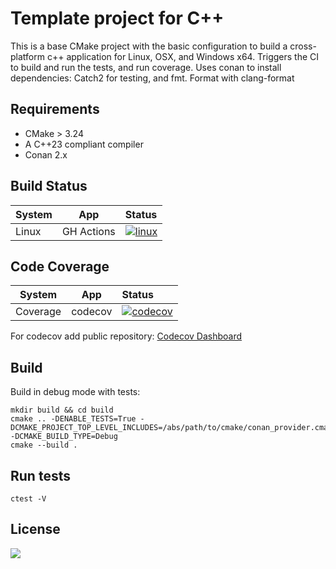 # Template project for C++

This is a base CMake project with the basic configuration to build a
cross-platform c++ application for Linux, OSX, and Windows x64. Triggers the CI
to build and run the tests, and run coverage. Uses conan to install
dependencies: Catch2 for testing, and fmt. Format with clang-format

## Requirements

- CMake > 3.24
- A C++23 compliant compiler
- Conan 2.x


## Build Status

| System   | App        | Status                                                                                                                                                                                         |
|----------|------------|:-----------------------------------------------------------------------------------------------------------------------------------------------------------------------------------------------|
| Linux    | GH Actions | [![linux](https://github.com/spjuanjoc/template_project_cpp/actions/workflows/linux.yml/badge.svg?branch=main)](https://github.com/spjuanjoc/template_project_cpp/actions/workflows/linux.yml) |

[//]: # (| OSX      | GH Actions | [![macos]&#40;https://github.com/spjuanjoc/template_project_cpp/actions/workflows/macosx.yml/badge.svg&#41;]&#40;https://github.com/spjuanjoc/template_project_cpp/actions/workflows/macosx.yml&#41;           |)
[//]: # (| Win x64  | GH Actions | [![windows]&#40;https://github.com/spjuanjoc/template_project_cpp/actions/workflows/windows.yml/badge.svg&#41;]&#40;https://github.com/spjuanjoc/template_project_cpp/actions/workflows/windows.yml&#41;       |)


## Code Coverage

| System   | App        | Status                                                                                                                                                                                         |
|----------|------------|:-----------------------------------------------------------------------------------------------------------------------------------------------------------------------------------------------|
| Coverage | codecov    | [![codecov](https://codecov.io/gh/spjuanjoc/template_project_cpp/branch/main/graph/badge.svg)](https://codecov.io/gh/spjuanjoc/template_project_cpp)                                           |


For codecov add public repository: [Codecov Dashboard](https://codecov.io/gh/)


## Build

Build in debug mode with tests:

```shell
mkdir build && cd build
cmake .. -DENABLE_TESTS=True -DCMAKE_PROJECT_TOP_LEVEL_INCLUDES=/abs/path/to/cmake/conan_provider.cmake -DCMAKE_BUILD_TYPE=Debug
cmake --build .
```


## Run tests

```shell
ctest -V 
```


## License

[![](https://img.shields.io/github/license/spjuanjoc/template_project_cpp)](https://img.shields.io/github/license/spjuanjoc/template_project_cpp)
